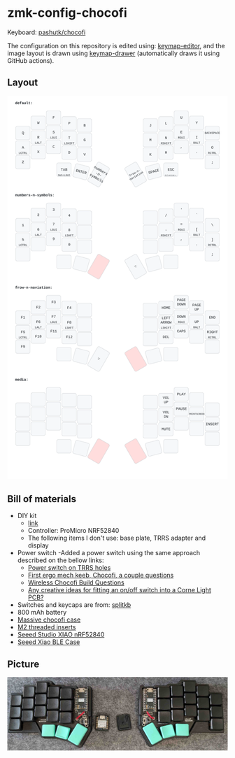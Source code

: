 # zmk-config-chocofi

Keyboard: [pashutk/chocofi](https://github.com/pashutk/chocofi) 

The configuration on this repository is edited using: [keymap-editor](https://nickcoutsos.github.io/keymap-editor/), and the image layout is drawn using [keymap-drawer](https://keymap-drawer.streamlit.app/) (automatically draws it using GitHub actions).

## Layout

![layout](./images/layout.svg)

## Bill of materials

- DIY kit
  - [link](https://kriscables.com/chocofi/)
  - Controller: ProMicro NRF52840
  - The following items I don't use: base plate, TRRS adapter and display
- Power switch 
  -Added a power switch using the same approach described on the bellow links:
    - [Power switch on TRRS holes](https://www.reddit.com/r/ErgoMechKeyboards/comments/13rb3tk/updates_to_the_chocofi/)
    - [First ergo mech keeb, Chocofi, a couple questions](https://www.reddit.com/r/ErgoMechKeyboards/comments/1j65pe7/first_ergo_mech_keeb_chocofi_a_couple_questions/)
    - [Wireless Chocofi Build Questions](https://www.reddit.com/r/ErgoMechKeyboards/comments/10af6fl/wireless_chocofi_build_questions/)
    - [Any creative ideas for fitting an on/off switch into a Corne Light PCB?](https://www.reddit.com/r/ErgoMechKeyboards/comments/v8m1vc/any_creative_ideas_for_fitting_an_onoff_switch/?utm_source=share&utm_medium=web3x&utm_name=web3xcss&utm_term=1&utm_content=share_button)
- Switches and keycaps are from: [splitkb](https://splitkb.com/collections/switches-and-keycaps) 
- 800 mAh battery
- [Massive chocofi case](https://www.printables.com/model/814712-massive-chocofi-case)
- [M2 threaded inserts](https://www.amazon.es/dp/B0CS6XJSSL?ref=ppx_yo2ov_dt_b_fed_asin_title&th=1)
- [Seeed Studio XIAO nRF52840](https://www.seeedstudio.com/Seeed-XIAO-BLE-nRF52840-p-5201.html)
- [Seeed Xiao BLE Case](https://www.printables.com/model/522586-seeed-xiao-ble-case)

## Picture

![keyboard](./images/keyboard.jpg)
